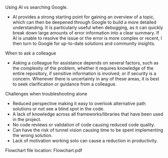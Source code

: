 Using AI vs searching Google.

- AI provides a strong starting point for gaining an overview of a topic, which can then be deepened through Google to build a more detailed understanding. It is particularly useful when debugging, as it can quickly break down large amounts of error information into a clear summary. If AI is unable to resolve the issue or the error is more complex or recent, I then turn to Google for up-to-date solutions and community insights.

When to ask a colleague

- Asking a colleague for assistance depends on several factors, such as the complexity of the problem, whether it requires knowledge of the entire repository, if sensitive information is involved, or if security is a concern. Whenever there is uncertainty in any of these areas, it is best to seek clarification or guidance from a colleague.

Challenges when troubleshooting alone

- Reduced perspective making it easy to overlook alternative path solutions or not see a blind spot in the code.
- A lack of knowledge across all frameworks/libraries that have been used in the project.
- No code reviews or validation of code causing reduced code quality.
- Can have the risk of tunnel vision causing time to be spent implementing the wrong solution.
- Lack of motivation working solo can cause a reduction in productivity.

Flowchart file location: Flowchart.pdf